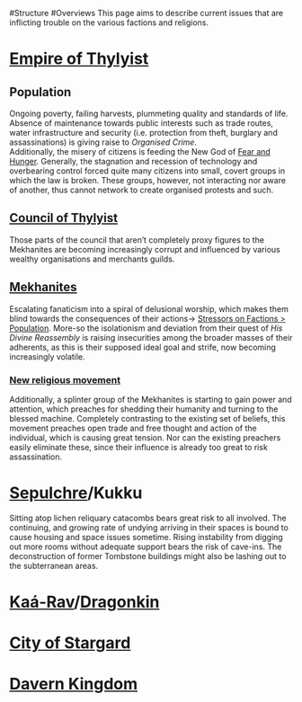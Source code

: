 ---
---

\#Structure #Overviews 
This page aims to describe current issues that are inflicting trouble on the various factions and religions. 

# [Empire of Thylyist](..\..\Realms\Utuw%20System\Schi\Servilia\Regions\Areas\Empire%20of%20Thylyist\Empire%20of%20Thylyist.md)

## Population

Ongoing poverty, failing harvests, plummeting quality and standards of life. Absence of maintenance towards public interests such as trade routes, water infrastructure and security (i.e. protection from theft, burglary and assassinations) is giving raise to *Organised Crime*.  
Additionally, the misery of citizens is feeding the New God of [Fear and Hunger](..\..\Beings\Gods%20and%20Deities\Fear%20and%20Hunger.md). 
Generally, the stagnation and recession of technology and overbearing control forced quite many citizens into small, covert groups in which the law is broken. These groups, however, not interacting nor aware of another, thus cannot network to create organised protests and such. 

## [Council of Thylyist](..\..\Groupings\Factions\Thylyian\Council%20of%20Thylyist.md)

Those parts of the council that aren’t completely proxy figures to the Mekhanites are becoming increasingly corrupt and influenced by various wealthy organisations and merchants guilds.

## [Mekhanites](..\..\Groupings\Cults%20and%20Religions\Followers%20of%20Mekhane.md)

Escalating fanaticism into a spiral of delusional worship, which makes them blind towards the consequences of their actions-> [Stressors on Factions > Population](Stressors%20on%20Factions.md#population). 
More-so the isolationism and deviation from their quest of *His Divine Reassembly* is raising insecurities among the broader masses of their adherents, as this is their supposed ideal goal and strife, now becoming increasingly volatile. 

### [New religious movement](..\..\Groupings\Cults%20and%20Religions\True%20Machinists.md)

Additionally, a splinter group of the Mekhanites is starting to gain power and attention, which preaches for shedding their humanity and turning to the blessed machine.
Completely contrasting to the existing set of beliefs, this movement preaches open trade and free thought and action of the individual, which is causing great tension. Nor can the existing preachers easily eliminate these, since their influence is already too great to risk assassination. 

# [Sepulchre](..\..\Realms\Utuw%20System\Schi\Servilia\Regions\Ninth%20Forest\Sepulchre.md)/Kukku

Sitting atop lichen reliquary catacombs bears great risk to all involved. 
The continuing, and growing rate of undying arriving in their spaces is bound to cause housing and space issues sometime.
Rising instability from digging out more rooms without adequate support bears the risk of cave-ins. 
The deconstruction of former Tombstone buildings might also be lashing out to the subterranean areas. 

# [Kaá-Rav](..\..\Realms\Utuw%20System\Schi\Servilia\Regions\Sea%20Major\Astral%20Ocean\Ka%C3%A1-Rav%20Isles\Ka%C3%A1-Rav.md)/[Dragonkin](..\..\Groupings\Factions\Dragonkin.md)

# [City of Stargard](..\..\Realms\Utuw%20System\Schi\Servilia\Regions\Sea%20Major\Astral%20Ocean\Ka%C3%A1-Rav%20Isles\City%20of%20Stargard.md)

# [Davern Kingdom](..\..\Realms\Utuw%20System\Schi\Servilia\Regions\Areas\Davern%20Kingdom\Davern%20Kingdom.md)
